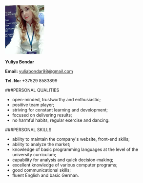 ![My photo](my_photo_for_cv.jpg)

**Yuliya Bondar**

**Email:** yuliabondar98@gmail.com

**Tel. No:** +37529 8583899

###PERSONAL QUALITIES

* open-minded, trustworthy and enthusiastic;
* positive team player;
* striving for constant learning and development;
* focused on delivering results;
* no harmful habits, regular exercise and dancing.

###PERSONAL SKILLS 

* ability to maintain the company's website, front-end skills;
* ability to analyze the market;
* knowledge of basic programming languages at the level of the university curriculum;
* capability for analysis and quick decision-making;
* excellent knowledge of various computer programs;
* good communicational skills;
* fluent English and basic German.